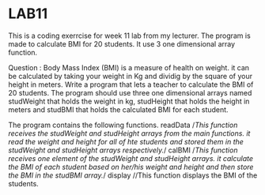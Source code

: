 # LAB11

This is a coding exerrcise for week 11 lab from my lecturer.
The program is made to calculate BMI for 20 students. It use 3 one dimensional array function.

Question : 
Body Mass Index (BMI) is a measure of health on weight. it can be calculated by taking your weight in Kg
and dividig by the square of your height in meters. Write a program that lets a teacher to calculate the BMI of 20 students.
The program should use three one dimensional arrays named studWeight that holds the weight in kg, studHeight that holds the height in meters
and studBMI that holds the calculated BMI for each student. 

The program contains the following functions.
readData 
/*This function receives the studWeight and studHeight arrays from the main functions. it read the weight and height for all of hte students and stored them in the studWeight and
studHeight arrays respectively.*/
calBMI 
/*This function receives one element of the studWeight and studHeight arrays. it calculate the BMI of each student based on her/his weight and height and then store the BMI in the studBMI array.*/
display 
//This function displays the BMI of the students.
